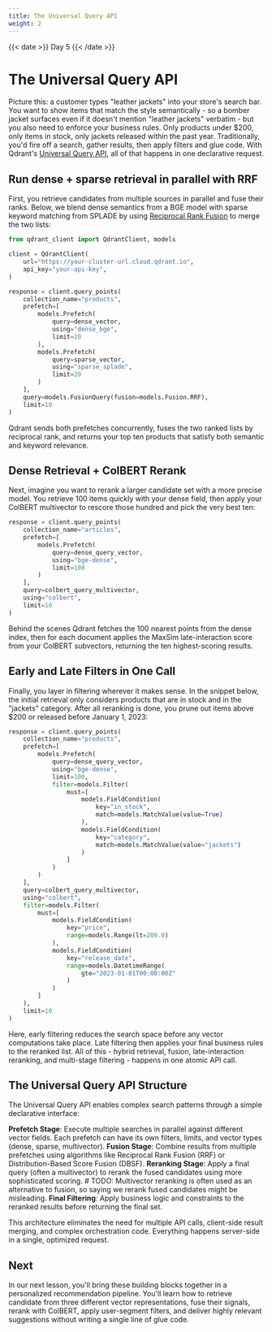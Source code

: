 ```yaml
---
title: The Universal Query API
weight: 2
---
```


{{< date >}} Day 5 {{< /date >}}

# The Universal Query API

Picture this: a customer types "leather jackets" into your store's search bar. You want to show items that match the style semantically - so a bomber jacket surfaces even if it doesn't mention "leather jackets" verbatim - but you also need to enforce your business rules. Only products under $200, only items in stock, only jackets released within the past year. Traditionally, you'd fire off a search, gather results, then apply filters and glue code. With Qdrant's [Universal Query API](/documentation/concepts/hybrid-queries/), all of that happens in one declarative request.

## Run dense + sparse retrieval in parallel with RRF

First, you retrieve candidates from multiple sources in parallel and fuse their ranks. Below, we blend dense semantics from a BGE model with sparse keyword matching from SPLADE by using [Reciprocal Rank Fusion](/documentation/concepts/hybrid-queries/#hybrid-search) to merge the two lists:

```python
from qdrant_client import QdrantClient, models

client = QdrantClient(
    url="https://your-cluster-url.cloud.qdrant.io",
    api_key="your-api-key",
)

response = client.query_points(
    collection_name="products",
    prefetch=[
        models.Prefetch(
            query=dense_vector,
            using="dense_bge",
            limit=20
        ),
        models.Prefetch(
            query=sparse_vector,
            using="sparse_splade",
            limit=20
        )
    ],
    query=models.FusionQuery(fusion=models.Fusion.RRF),
    limit=10
)
```

Qdrant sends both prefetches concurrently, fuses the two ranked lists by reciprocal rank, and returns your top ten products that satisfy both semantic and keyword relevance.

## Dense Retrieval + ColBERT Rerank

Next, imagine you want to rerank a larger candidate set with a more precise model. You retrieve 100 items quickly with your dense field, then apply your ColBERT multivector to rescore those hundred and pick the very best ten:

```python
response = client.query_points(
    collection_name="articles",
    prefetch=[
        models.Prefetch(
            query=dense_query_vector,
            using="bge-dense",
            limit=100
        )
    ],
    query=colbert_query_multivector,
    using="colbert",
    limit=10
)
```

Behind the scenes Qdrant fetches the 100 nearest points from the dense index, then for each document applies the MaxSim late-interaction score from your ColBERT subvectors, returning the ten highest-scoring results.

## Early and Late Filters in One Call

Finally, you layer in filtering wherever it makes sense. In the snippet below, the initial retrieval only considers products that are in stock and in the "jackets" category. After all reranking is done, you prune out items above $200 or released before January 1, 2023:

```python
response = client.query_points(
    collection_name="products",
    prefetch=[
        models.Prefetch(
            query=dense_query_vector,
            using="bge-dense",
            limit=100,
            filter=models.Filter(
                must=[
                    models.FieldCondition(
                        key="in_stock",
                        match=models.MatchValue(value=True)
                    ),
                    models.FieldCondition(
                        key="category",
                        match=models.MatchValue(value="jackets")
                    )
                ]
            )
        )
    ],
    query=colbert_query_multivector,
    using="colbert",
    filter=models.Filter(
        must=[
            models.FieldCondition(
                key="price",
                range=models.Range(lt=200.0)
            ),
            models.FieldCondition(
                key="release_date",
                range=models.DatetimeRange(
                    gte="2023-01-01T00:00:00Z"
                )
            )
        ]
    ),
    limit=10
)
```

Here, early filtering reduces the search space before any vector computations take place. Late filtering then applies your final business rules to the reranked list. All of this - hybrid retrieval, fusion, late-interaction reranking, and multi-stage filtering - happens in one atomic API call.

## The Universal Query API Structure

The Universal Query API enables complex search patterns through a simple declarative interface:

**Prefetch Stage**: Execute multiple searches in parallel against different vector fields. Each prefetch can have its own filters, limits, and vector types (dense, sparse, multivector).
**Fusion Stage**: Combine results from multiple prefetches using algorithms like Reciprocal Rank Fusion (RRF) or Distribution-Based Score Fusion (DBSF).
**Reranking Stage**: Apply a final query (often a multivector) to rerank the fused candidates using more sophisticated scoring. # TODO: Multivector reranking is often used as an alternative to fusion, so saying we rerank fused candidates might be misleading.
**Final Filtering**: Apply business logic and constraints to the reranked results before returning the final set.

This architecture eliminates the need for multiple API calls, client-side result merging, and complex orchestration code. Everything happens server-side in a single, optimized request.

## Next

In our next lesson, you'll bring these building blocks together in a personalized recommendation pipeline. You'll learn how to retrieve candidate from three different vector representations, fuse their signals, rerank with ColBERT, apply user-segment filters, and deliver highly relevant suggestions without writing a single line of glue code.